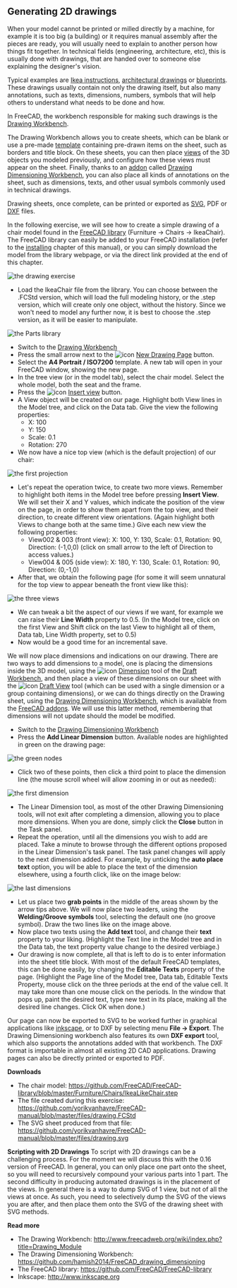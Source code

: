 ## Generating 2D drawings

When your model cannot be printed or milled directly by a machine, for example it is too big (a building) or it requires manual assembly after the pieces are ready, you will usually need to explain to another person how things fit together. In technical fields (engineering, architecture, etc), this is usually done with drawings, that are handed over to someone else explaining the designer's vision.

Typical examples are [Ikea instructions](http://www.ikea.com/ms/en_US/customer_service/assembly_instructions.html), [architectural drawings](https://en.wikipedia.org/wiki/Architectural_drawing) or [blueprints](https://en.wikipedia.org/wiki/Blueprint). These drawings usually contain not only the drawing itself, but also many annotations, such as texts, dimensions, numbers, symbols that will help others to understand what needs to be done and how.

In FreeCAD, the workbench responsible for making such drawings is the [Drawing Workbench](http://www.freecadweb.org/wiki/index.php?title=Drawing_Module). 

The Drawing Workbench allows you to create sheets, which can be blank or use a pre-made [template](http://www.freecadweb.org/wiki/index.php?title=Drawing_templates) containing pre-drawn items on the sheet, such as borders and title block. On these sheets, you can then place [views](http://www.freecadweb.org/wiki/index.php?title=Drawing_View) of the 3D objects you modeled previously, and configure how these views must appear on the sheet. Finally, thanks to an [addon](https://github.com/FreeCAD/FreeCAD-addons) called [Drawing Dimensioning Workbench](https://github.com/hamish2014/FreeCAD_drawing_dimensioning), you can also place all kinds of annotations on the sheet, such as dimensions, texts, and other usual symbols commonly used in technical drawings.

Drawing sheets, once complete, can be printed or exported as [SVG](https://en.wikipedia.org/wiki/Scalable_Vector_Graphics), PDF or [DXF](https://en.wikipedia.org/wiki/AutoCAD_DXF) files.

In the following exercise, we will see how to create a simple drawing of a chair model found in the [FreeCAD library](https://github.com/FreeCAD/FreeCAD-library) (Furniture → Chairs → IkeaChair). The FreeCAD library can easily be added to your FreeCAD installation (refer to the [installing](../discovering_freecad/installing.md#installing-additional-content) chapter of this manual), or you can simply download the model from the library webpage, or via the direct link provided at the end of this chapter.

![the drawing exercise](http://www.freecadweb.org/wiki/images/4/40/Exercise_drawing_01.jpg)

* Load the IkeaChair file from the library. You can choose between the .FCStd version, which will load the full modeling history, or the .step version, which will create only one object, without the history. Since we won't need to model any further now, it is best to choose the .step version, as it will be easier to manipulate.

![the Parts library](http://www.freecadweb.org/wiki/images/6/69/Parts_library.jpg)

* Switch to the [Drawing Workbench](http://www.freecadweb.org/wiki/index.php?title=Drawing_Module)
* Press the small arrow next to the ![icon](http://www.freecadweb.org/wiki/images/thumb/2/27/Drawing_Landscape_A3.png/16px-Drawing_Landscape_A3.png) [New Drawing Page](http://www.freecadweb.org/wiki/index.php?title=Drawing_Landscape_A3) button.
* Select the **A4 Portrait / ISO7200** template. A new tab will open in your FreeCAD window, showing the new page.
* In the tree view (or in the model tab), select the chair model.  Select the whole model, both the seat and the frame.
* Press the ![icon](http://www.freecadweb.org/wiki/images/thumb/0/03/Drawing_View.png/16px-Drawing_View.png) [Insert view](http://www.freecadweb.org/wiki/index.php?title=Drawing_View) button.
* A View object will be created on our page. Highlight both View lines in the Model tree, and click on the Data tab.  Give the view the following properties:
   * X: 100
   * Y: 150
   * Scale: 0.1
   * Rotation: 270
* We now have a nice top view (which is the default projection) of our chair:
 
![the first projection](http://www.freecadweb.org/wiki/images/c/cd/Exercise_drawing_02.jpg)

* Let's repeat the operation twice, to create two more views. Remember to highlight both items in the Model tree before pressing **Insert View**.  We will set their X and Y values, which indicate the position of the view on the page, in order to show them apart from the top view, and their direction, to create different view orientations. (Again highlight both Views to change both at the same time.) Give each new view the following properties:
   * View002 & 003 (front view): X: 100, Y: 130, Scale: 0.1, Rotation: 90, Direction: (-1,0,0) (click on small arrow to the left of Direction to access values.)
   * View004 & 005 (side view): X: 180, Y: 130, Scale: 0.1, Rotation: 90, Direction: (0,-1,0)
 * After that, we obtain the following page (for some it will seem unnatural for the top view to appear beneath the front view like this):
 
![the three views](http://www.freecadweb.org/wiki/images/7/79/Exercise_drawing_03.jpg)

* We can tweak a bit the aspect of our views if we want, for example we can raise their **Line Width** property to 0.5. (In the Model tree, click on the first View and Shift click on the last View to highlight all of them, Data tab, Line Width property, set to 0.5)
* Now would be a good time for an incremental save.

We will now place dimensions and indications on our drawing. There are two ways to add dimensions to a model, one is placing the dimensions inside the 3D model, using the ![icon](http://www.freecadweb.org/wiki/images/thumb/b/b0/Draft_Dimension.png/16px-Draft_Dimension.png) [Dimension](http://www.freecadweb.org/wiki/index.php?title=Draft_Dimension) tool of the [Draft Workbench](http://www.freecadweb.org/wiki/index.php?title=Draft_Module), and then place a view of these dimensions on our sheet with the ![icon](http://www.freecadweb.org/wiki/images/thumb/f/ff/Drawing_DraftView.png/16px-Drawing_DraftView.png) [Draft View](http://www.freecadweb.org/wiki/index.php?title=Drawing_DraftView) tool (which can be used with a single dimension or a group containing dimensions), or we can do things directly on the Drawing sheet, using the [Drawing Dimensioning Workbench](https://github.com/hamish2014/FreeCAD_drawing_dimensioning), which is available from the [FreeCAD addons](https://github.com/FreeCAD/FreeCAD-addons). We will use this latter method, remembering that dimensions will not update should the model be modified.

* Switch to the [Drawing Dimensioning Workbench](https://github.com/hamish2014/FreeCAD_drawing_dimensioning)
* Press the **Add Linear Dimension** button. Available nodes are highlighted in green on the drawing page:

![the green nodes](http://www.freecadweb.org/wiki/images/b/b3/Exercise_drawing_04.jpg)

* Click two of these points, then click a third point to place the dimension line (the mouse scroll wheel will allow zooming in or out as needed):

![the first dimension](http://www.freecadweb.org/wiki/images/b/b7/Exercise_drawing_05.jpg)

* The Linear Dimension tool, as most of the other Drawing Dimensioning tools, will not exit after completing a dimension, allowing you to place more dimensions. When you are done, simply click the **Close** button in the Task panel.
* Repeat the operation, until all the dimensions you wish to add are placed. Take a minute to browse through the different options proposed in the Linear Dimension's task panel. The task panel changes will apply to the next dimension added.  For example, by unticking the **auto place text** option, you will be able to place the text of the dimension elsewhere, using a fourth click, like on the image below:

![the last dimensions](http://www.freecadweb.org/wiki/images/3/39/Exercise_drawing_06.jpg)

* Let us place two **grab points** in the middle of the areas shown by the arrow tips above.  We will now place two leaders, using the **Welding/Groove symbols** tool, selecting the default one (no groove symbol). Draw the two lines like on the image above.
* Now place two texts using the **Add text** tool, and change their **text** property to your liking.  (Highlight the Text line in the Model tree and in the Data tab, the text property value change to the desired verbiage.)
* Our drawing is now complete, all that is left to do is to enter information into the sheet title block. With most of the default FreeCAD templates, this can be done easily, by changing the **Editable Texts** property of the page. (Highlight the Page line of the Model tree, Data tab, Editable Texts Property, mouse click on the three periods at the end of the value cell. It may take more than one mouse click on the periods.  In the window that pops up, paint the desired text, type new text in its place, making all the desired line changes. Click OK when done.)

Our page can now be exported to SVG to be worked further in graphical applications like [inkscape](http://www.inkscape.org), or to DXF by selecting menu **File → Export**. The Drawing Dimensioning workbench also features its own **DXF export** tool, which also supports the annotations added with that workbench. The DXF format is importable in almost all existing 2D CAD applications. Drawing pages can also be directly printed or exported to PDF.

**Downloads**

* The chair model: https://github.com/FreeCAD/FreeCAD-library/blob/master/Furniture/Chairs/IkeaLikeChair.step
* The file created during this exercise: https://github.com/yorikvanhavre/FreeCAD-manual/blob/master/files/drawing.FCStd
* The SVG sheet produced from that file: https://github.com/yorikvanhavre/FreeCAD-manual/blob/master/files/drawing.svg

**Scripting with 2D Drawings**
To script with 2D drawings can be a challenging process. For the moment we will discuss this with the 0.16 version of FreeCAD. In general, you can only place one part onto the sheet, so you will need to recursively compound your various parts into 1 part. The second difficulty in producing automated drawings is in the placement of the views. In general there is a way to dump SVG of 1 view, but not of all the views at once. As such, you need to selectively dump the SVG of the views you are after, and then place them onto the SVG of the drawing sheet with SVG methods. 

**Read more**

* The Drawing Workbench: http://www.freecadweb.org/wiki/index.php?title=Drawing_Module
* The Drawing Dimensioning Workbench: https://github.com/hamish2014/FreeCAD_drawing_dimensioning
* The FreeCAD library: https://github.com/FreeCAD/FreeCAD-library
* Inkscape: http://www.inkscape.org
